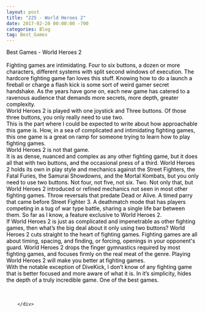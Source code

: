 ```yaml
---
layout: post
title: "225 - World Heroes 2"
date: 2017-02-20 00:00:00 -700
categories: Blog
tag: Best_Games
---
```


<div class="blog-content">
				<div class="paragraph"><span><span style="color:rgb(0, 0, 0)">Best Games - World Heroes 2</span></span><br><span></span><br><span><span style="color:rgb(0, 0, 0)">Fighting games are intimidating. Four to six buttons, a dozen or more characters, different systems with split second windows of execution. The hardcore fighting game fan loves this stuff. Knowing how to do a launch a fireball or charge a flash kick is some sort of weird gamer secret handshake. As the years have gone on, each new game has catered to a ravenous audience that demands more secrets, more depth, greater complexity. </span></span><br><span></span><span><span style="color:rgb(0, 0, 0)">World Heroes 2 is played with one joystick and Three buttons. Of those three buttons, you only really need to use two.</span></span><br><span></span><span><span style="color:rgb(0, 0, 0)">This is the part where I could be expected to write about how approachable this game is. How, in a sea of complicated and intimidating fighting games, this one game is a great on ramp for someone trying to learn how to play fighting games. </span></span><br><span></span><span><span style="color:rgb(0, 0, 0)">World Heroes 2 is not that game. </span></span><br><span></span><span><span style="color:rgb(0, 0, 0)">It is as dense, nuanced and complex as any other fighting game, but it does all that with two buttons, and the occasional press of a third. World Heroes 2 holds its own in play style and mechanics against the Street Fighters, the Fatal Furies, the Samurai Showdowns, and the Mortal Kombats, but you only need to use two buttons. Not four, not five, not six. Two. Not only that, but World Heroes 2 introduced or refined mechanics not seen in most other fighting games. Throw reversals that predate Dead or Alive. A timed parry that came before Street Fighter 3. A deathmatch mode that has players competing in a tug of war type battle, sharing a single life bar between them. So far as I know, a feature exclusive to World Heroes 2.</span></span><br><span></span><span><span style="color:rgb(0, 0, 0)">If World Heroes 2 is just as complicated and impenetrable as other fighting games, then what&rsquo;s the big deal about it only using two buttons? World Heroes 2 cuts straight to the heart of fighting games. Fighting games are all about timing, spacing, and finding, or forcing, openings in your opponent's guard. World Heroes 2 drops the finger gymnastics required by most fighting games, and focuses firmly on the real meat of the genre. Playing World Heroes 2 will make you better at fighting games. </span></span><br><span></span><span><span style="color:rgb(0, 0, 0)">With the notable exception of DiveKick, I don&rsquo;t know of any fighting game that is better focused and more aware of what it is. In it&rsquo;s simplicity, hides the depth of a truly incredible game. One of the best games.</span></span><br><span></span><br>&#8203;</div>

		</div>
        